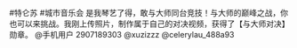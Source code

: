 #特仑苏 #城市音乐会 是我琴艺了得，敢与大师同台竞技！与大师的巅峰之战，你也可以来挑战。我刚上传照片，制作属于自己的对决视频，获得了【与大师对决】勋章。 @手机用户 2907189303  @xuzizzz  @celerylau_488a93     ​​​​